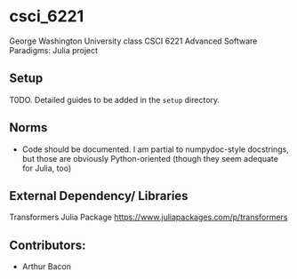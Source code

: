 # csci_6221
George Washington University class CSCI 6221 Advanced Software Paradigms: Julia project

## Setup

T0DO. Detailed guides to be added in the `setup` directory.

## Norms

- Code should be documented. I am partial to numpydoc-style docstrings, but those are obviously Python-oriented (though they seem adequate for Julia, too)

## External Dependency/ Libraries

Transformers Julia Package
https://www.juliapackages.com/p/transformers

## Contributors: 
- Arthur Bacon
